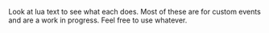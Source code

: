 Look at lua text to see what each does. Most of these are for custom events and are a work in progress. Feel free to use whatever.
